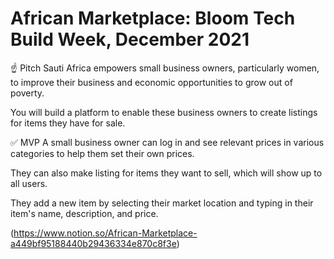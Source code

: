 # African Marketplace: Bloom Tech Build Week, December 2021
☝️ Pitch
Sauti Africa empowers small business owners, particularly women, to improve their business and economic opportunities to grow out of poverty.

You will build a platform to enable these business owners to create listings for items they have for sale.

✅ MVP
A small business owner can log in and see relevant prices in various categories to help them set their own prices.

They can also make listing for items they want to sell, which will show up to all users.

They add a new item by selecting their market location and typing in their item's name, description, and price.

(https://www.notion.so/African-Marketplace-a449bf95188440b29436334e870c8f3e)
